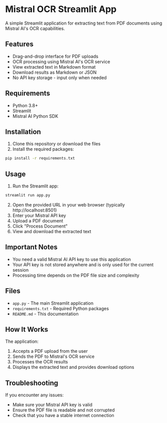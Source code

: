 # Mistral OCR Streamlit App

A simple Streamlit application for extracting text from PDF documents using Mistral AI's OCR capabilities.

## Features

- Drag-and-drop interface for PDF uploads
- OCR processing using Mistral AI's OCR service
- View extracted text in Markdown format
- Download results as Markdown or JSON
- No API key storage - input only when needed

## Requirements

- Python 3.8+
- Streamlit
- Mistral AI Python SDK

## Installation

1. Clone this repository or download the files
2. Install the required packages:

```bash
pip install -r requirements.txt
```

## Usage

1. Run the Streamlit app:

```bash
streamlit run app.py
```

2. Open the provided URL in your web browser (typically http://localhost:8501)
3. Enter your Mistral API key
4. Upload a PDF document
5. Click "Process Document"
6. View and download the extracted text

## Important Notes

- You need a valid Mistral AI API key to use this application
- Your API key is not stored anywhere and is only used for the current session
- Processing time depends on the PDF file size and complexity

## Files

- `app.py` - The main Streamlit application
- `requirements.txt` - Required Python packages
- `README.md` - This documentation

## How It Works

The application:
1. Accepts a PDF upload from the user
2. Sends the PDF to Mistral's OCR service
3. Processes the OCR results
4. Displays the extracted text and provides download options

## Troubleshooting

If you encounter any issues:
- Make sure your Mistral API key is valid
- Ensure the PDF file is readable and not corrupted
- Check that you have a stable internet connection